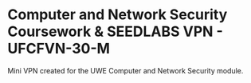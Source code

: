 # Computer and Network Security Coursework & SEEDLABS VPN - UFCFVN-30-M
Mini VPN created for the UWE Computer and Network Security module.
